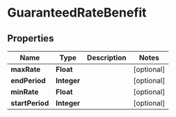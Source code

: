 
# GuaranteedRateBenefit

## Properties
Name | Type | Description | Notes
------------ | ------------- | ------------- | -------------
**maxRate** | **Float** |  |  [optional]
**endPeriod** | **Integer** |  |  [optional]
**minRate** | **Float** |  |  [optional]
**startPeriod** | **Integer** |  |  [optional]




